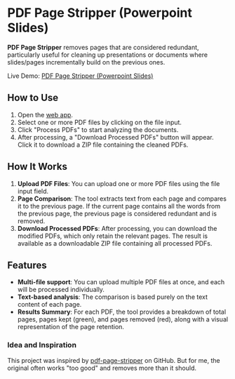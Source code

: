 # PDF Page Stripper (Powerpoint Slides)

**PDF Page Stripper** removes pages that are considered redundant, particularly useful for cleaning up presentations or documents where slides/pages incrementally build on the previous ones. 

Live Demo: [PDF Page Stripper (Powerpoint Slides)](https://persie0.github.io/PDF-Page-Stripper/)

## How to Use

1. Open the [web app](https://persie0.github.io/PDF-Page-Stripper/).
2. Select one or more PDF files by clicking on the file input.
3. Click "Process PDFs" to start analyzing the documents.
4. After processing, a "Download Processed PDFs" button will appear. Click it to download a ZIP file containing the cleaned PDFs.

## How It Works

1. **Upload PDF Files**: You can upload one or more PDF files using the file input field.
2. **Page Comparison**: The tool extracts text from each page and compares it to the previous page. If the current page contains all the words from the previous page, the previous page is considered redundant and is removed.
3. **Download Processed PDFs**: After processing, you can download the modified PDFs, which only retain the relevant pages. The result is available as a downloadable ZIP file containing all processed PDFs.

## Features

- **Multi-file support**: You can upload multiple PDF files at once, and each will be processed individually.
- **Text-based analysis**: The comparison is based purely on the text content of each page.
- **Results Summary**: For each PDF, the tool provides a breakdown of total pages, pages kept (green), and pages removed (red), along with a visual representation of the page retention.

### Idea and Inspiration

This project was inspired by [pdf-page-stripper](https://github.com/fsinf/pdf-page-stripper) on GitHub. But for me, the original often works "too good" and removes more than it should.

